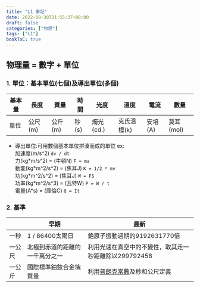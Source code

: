 ```yaml
---
title: "L1 筆記"
date: 2022-08-30T21:55:37+08:00
draft: false
categories: ["物理"]
tags: ["L1"]
bookToC: true
---
```


## 物理量 = 數字 + 單位
### 1. 單位：基本單位(七個)及導出單位(多個)

| 基本量 |  長度   | 質量    | 時間 |  光度   |   溫度  |  電流   |  數量   |
| ------ | --- | ------- | ---- | --- | --- | --- | --- |
| 單位   |  公尺(m)   | 公斤(m) | 秒(s) |  燭光(cd.)   |  克氏溫標(k)   |  安培(A)   |  莫耳(mol)   |

- 導出單位:可用數個基本單位拼湊而成的單位
ex:  
加速度(m/s^2)  `dv / dt`  
力(kg\*m/s^2) = (牛頓N) `F = ma`  
動能(kg\*m^2/s^2) = (焦耳J) `K = 1/2 * mv`  
功(kg\*m^2/s^2) = (焦耳J) `W = FS`  
功率(kg\*m^2/s^3) = (瓦特W) `P = W / t`  
電量(A*s) = (庫倫C) `Q = It`

### 2. 基準

|        |   早期   |   最新   |
| ------ | ---- | ---- |
| 一秒   | 1 / 86400太陽日 | 銫原子振動週期的9192631770倍 |
| 一公尺 |  北極到赤道的距離的一千萬分之一    |   利用光速在真空中的不變性，取其走一秒距離除以299792458   |
| 一公斤 |  國際標準鉑銥合金塊質量    |  利用[普朗克常數](https://zh.wikipedia.org/zh-tw/%E6%99%AE%E6%9C%97%E5%85%8B%E5%B8%B8%E6%95%B0)及秒和公尺定義    |